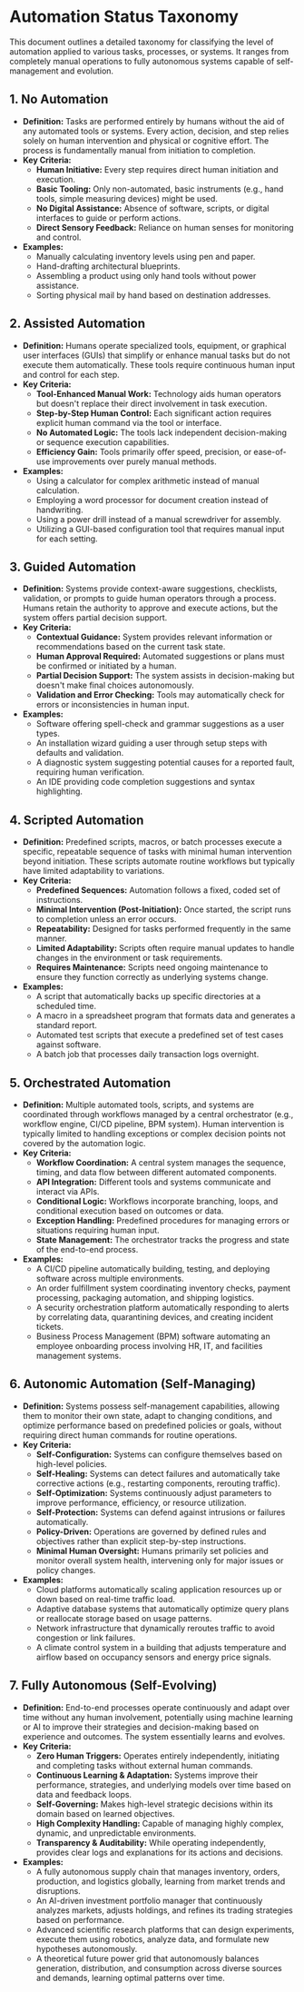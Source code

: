 # Automation Status Taxonomy

This document outlines a detailed taxonomy for classifying the level of automation applied to various tasks, processes, or systems. It ranges from completely manual operations to fully autonomous systems capable of self-management and evolution.

## 1. No Automation

*   **Definition:** Tasks are performed entirely by humans without the aid of any automated tools or systems. Every action, decision, and step relies solely on human intervention and physical or cognitive effort. The process is fundamentally manual from initiation to completion.
*   **Key Criteria:**
    *   **Human Initiative:** Every step requires direct human initiation and execution.
    *   **Basic Tooling:** Only non-automated, basic instruments (e.g., hand tools, simple measuring devices) might be used.
    *   **No Digital Assistance:** Absence of software, scripts, or digital interfaces to guide or perform actions.
    *   **Direct Sensory Feedback:** Reliance on human senses for monitoring and control.
*   **Examples:**
    *   Manually calculating inventory levels using pen and paper.
    *   Hand-drafting architectural blueprints.
    *   Assembling a product using only hand tools without power assistance.
    *   Sorting physical mail by hand based on destination addresses.

## 2. Assisted Automation

*   **Definition:** Humans operate specialized tools, equipment, or graphical user interfaces (GUIs) that simplify or enhance manual tasks but do not execute them automatically. These tools require continuous human input and control for each step.
*   **Key Criteria:**
    *   **Tool-Enhanced Manual Work:** Technology aids human operators but doesn't replace their direct involvement in task execution.
    *   **Step-by-Step Human Control:** Each significant action requires explicit human command via the tool or interface.
    *   **No Automated Logic:** The tools lack independent decision-making or sequence execution capabilities.
    *   **Efficiency Gain:** Tools primarily offer speed, precision, or ease-of-use improvements over purely manual methods.
*   **Examples:**
    *   Using a calculator for complex arithmetic instead of manual calculation.
    *   Employing a word processor for document creation instead of handwriting.
    *   Using a power drill instead of a manual screwdriver for assembly.
    *   Utilizing a GUI-based configuration tool that requires manual input for each setting.

## 3. Guided Automation

*   **Definition:** Systems provide context-aware suggestions, checklists, validation, or prompts to guide human operators through a process. Humans retain the authority to approve and execute actions, but the system offers partial decision support.
*   **Key Criteria:**
    *   **Contextual Guidance:** System provides relevant information or recommendations based on the current task state.
    *   **Human Approval Required:** Automated suggestions or plans must be confirmed or initiated by a human.
    *   **Partial Decision Support:** The system assists in decision-making but doesn't make final choices autonomously.
    *   **Validation and Error Checking:** Tools may automatically check for errors or inconsistencies in human input.
*   **Examples:**
    *   Software offering spell-check and grammar suggestions as a user types.
    *   An installation wizard guiding a user through setup steps with defaults and validation.
    *   A diagnostic system suggesting potential causes for a reported fault, requiring human verification.
    *   An IDE providing code completion suggestions and syntax highlighting.

## 4. Scripted Automation

*   **Definition:** Predefined scripts, macros, or batch processes execute a specific, repeatable sequence of tasks with minimal human intervention beyond initiation. These scripts automate routine workflows but typically have limited adaptability to variations.
*   **Key Criteria:**
    *   **Predefined Sequences:** Automation follows a fixed, coded set of instructions.
    *   **Minimal Intervention (Post-Initiation):** Once started, the script runs to completion unless an error occurs.
    *   **Repeatability:** Designed for tasks performed frequently in the same manner.
    *   **Limited Adaptability:** Scripts often require manual updates to handle changes in the environment or task requirements.
    *   **Requires Maintenance:** Scripts need ongoing maintenance to ensure they function correctly as underlying systems change.
*   **Examples:**
    *   A script that automatically backs up specific directories at a scheduled time.
    *   A macro in a spreadsheet program that formats data and generates a standard report.
    *   Automated test scripts that execute a predefined set of test cases against software.
    *   A batch job that processes daily transaction logs overnight.

## 5. Orchestrated Automation

*   **Definition:** Multiple automated tools, scripts, and systems are coordinated through workflows managed by a central orchestrator (e.g., workflow engine, CI/CD pipeline, BPM system). Human intervention is typically limited to handling exceptions or complex decision points not covered by the automation logic.
*   **Key Criteria:**
    *   **Workflow Coordination:** A central system manages the sequence, timing, and data flow between different automated components.
    *   **API Integration:** Different tools and systems communicate and interact via APIs.
    *   **Conditional Logic:** Workflows incorporate branching, loops, and conditional execution based on outcomes or data.
    *   **Exception Handling:** Predefined procedures for managing errors or situations requiring human input.
    *   **State Management:** The orchestrator tracks the progress and state of the end-to-end process.
*   **Examples:**
    *   A CI/CD pipeline automatically building, testing, and deploying software across multiple environments.
    *   An order fulfillment system coordinating inventory checks, payment processing, packaging automation, and shipping logistics.
    *   A security orchestration platform automatically responding to alerts by correlating data, quarantining devices, and creating incident tickets.
    *   Business Process Management (BPM) software automating an employee onboarding process involving HR, IT, and facilities management systems.

## 6. Autonomic Automation (Self-Managing)

*   **Definition:** Systems possess self-management capabilities, allowing them to monitor their own state, adapt to changing conditions, and optimize performance based on predefined policies or goals, without requiring direct human commands for routine operations.
*   **Key Criteria:**
    *   **Self-Configuration:** Systems can configure themselves based on high-level policies.
    *   **Self-Healing:** Systems can detect failures and automatically take corrective actions (e.g., restarting components, rerouting traffic).
    *   **Self-Optimization:** Systems continuously adjust parameters to improve performance, efficiency, or resource utilization.
    *   **Self-Protection:** Systems can defend against intrusions or failures automatically.
    *   **Policy-Driven:** Operations are governed by defined rules and objectives rather than explicit step-by-step instructions.
    *   **Minimal Human Oversight:** Humans primarily set policies and monitor overall system health, intervening only for major issues or policy changes.
*   **Examples:**
    *   Cloud platforms automatically scaling application resources up or down based on real-time traffic load.
    *   Adaptive database systems that automatically optimize query plans or reallocate storage based on usage patterns.
    *   Network infrastructure that dynamically reroutes traffic to avoid congestion or link failures.
    *   A climate control system in a building that adjusts temperature and airflow based on occupancy sensors and energy price signals.

## 7. Fully Autonomous (Self-Evolving)

*   **Definition:** End-to-end processes operate continuously and adapt over time without any human involvement, potentially using machine learning or AI to improve their strategies and decision-making based on experience and outcomes. The system essentially learns and evolves.
*   **Key Criteria:**
    *   **Zero Human Triggers:** Operates entirely independently, initiating and completing tasks without external human commands.
    *   **Continuous Learning & Adaptation:** Systems improve their performance, strategies, and underlying models over time based on data and feedback loops.
    *   **Self-Governing:** Makes high-level strategic decisions within its domain based on learned objectives.
    *   **High Complexity Handling:** Capable of managing highly complex, dynamic, and unpredictable environments.
    *   **Transparency & Auditability:** While operating independently, provides clear logs and explanations for its actions and decisions.
*   **Examples:**
    *   A fully autonomous supply chain that manages inventory, orders, production, and logistics globally, learning from market trends and disruptions.
    *   An AI-driven investment portfolio manager that continuously analyzes markets, adjusts holdings, and refines its trading strategies based on performance.
    *   Advanced scientific research platforms that can design experiments, execute them using robotics, analyze data, and formulate new hypotheses autonomously.
    *   A theoretical future power grid that autonomously balances generation, distribution, and consumption across diverse sources and demands, learning optimal patterns over time.